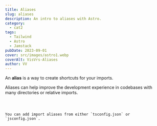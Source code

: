 ```yaml
---
title: Aliases
slug: aliases
description: An intro to aliases with Astro.
category:
  - cat2
tags:
  - Tailwind
  - Astro
  - Jamstack
pubDate: 2023-09-01
cover: src/images/astro1.webp
coverAlt: VisVrs-Aliases
author: VV
---
```


An **alias** is a way to create shortcuts for your imports.

Aliases can help improve the development experience in codebases with many directories or relative imports.

```astro title="src/pages/about/company.astro" del="../../components" del="../../assets"



You can add import aliases from either `tsconfig.json` or `jsconfig.json`.


